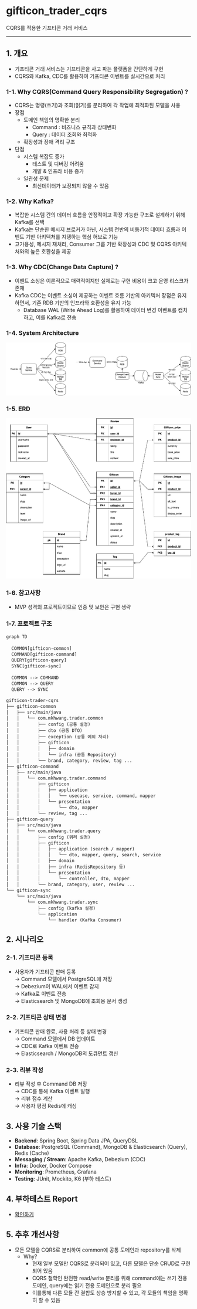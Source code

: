 # gifticon_trader_cqrs
CQRS를 적용한 기프티콘 거래 서비스

----

## 1. 개요
- 기프티콘 거래 서비스는 기프티콘을 사고 파는 플랫폼을 간단하게 구현
- CQRS와 Kafka, CDC를 활용하여 기프티콘 이벤트를 실시간으로 처리

### 1-1. Why CQRS(Command Query Responsibility Segregation) ?
- CQRS는 명령(쓰기)과 조회(읽기)를 분리하여 각 작업에 최적화된 모델을 사용
- 장점
  - 도메인 책임의 명확한 분리
    - Command : 비즈니스 규칙과 상태변화
    - Query : 데이터 조회와 최적화
  - 확장성과 장애 격리 구조
- 단점
  - 시스템 복잡도 증가
    - 테스트 및 디버깅 어려움
    - 개발 & 인프라 비용 증가
  - 일관성 문제
    - 최신데이터가 보장되지 않을 수 있음

### 1-2. Why Kafka?
- 복잡한 시스템 간의 데이터 흐름을 안정적이고 확장 가능한 구조로 설계하기 위해 Kafka를 선택 
- Kafka는 단순한 메시지 브로커가 아닌, 시스템 전반의 비동기적 데이터 흐름과 이벤트 기반 아키텍처를 지탱하는 핵심 허브로 기능 
- 고가용성, 메시지 재처리, Consumer 그룹 기반 확장성과 CDC 및 CQRS 아키텍처와의 높은 호환성을 제공


### 1-3. Why CDC(Change Data Capture) ?
- 이벤트 소싱은 이론적으로 매력적이지만 실제로는 구현 비용이 크고 운영 리스크가 존재
- Kafka CDC는 이벤트 소싱이 제공하는 이벤트 흐름 기반의 아키텍처 장점은 유지하면서, 기존 RDB 기반의 인프라와 호환성을 유지 가능
  - Database WAL (Write Ahead Log)를 활용하여 데이터 변경 이벤트를 캡처하고, 이를 Kafka로 전송


### 1-4. System Architecture
![시스템구성도](system.png)

### 1-5. ERD
![ERD](erd.png)

### 1-6. 참고사항
- MVP 성격의 프로젝트이므로 인증 및 보안은 구현 생략

### 1-7. 프로젝트 구조

```mermaid
graph TD

  COMMON[gifticon-common]
  COMMAND[gifticon-command]
  QUERY[gifticon-query]
  SYNC[gifticon-sync]

  COMMON --> COMMAND
  COMMON --> QUERY
  QUERY --> SYNC
```

```
gifticon-trader-cqrs
├── gifticon-common
│   ├── src/main/java
│   │   └── com.mkhwang.trader.common
│   │       ├── config (공통 설정)
│   │       ├── dto (공통 DTO)
│   │       ├── exception (공통 예외 처리)
│   │       ├── gifticon
│   │       │   ├── domain
│   │       │   └── infra (공통 Repository)
│   │       └── brand, category, review, tag ...
├── gifticon-command
│   ├── src/main/java
│   │   └── com.mkhwang.trader.command
│   │       ├── gifticon
│   │       │   ├── application
│   │       │   │   └── usecase, service, command, mapper 
│   │       │   └── presentation
│   │       │       └── dto, mapper
│   │       └── review, tag ...
├── gifticon-query
│   ├── src/main/java
│   │   └── com.mkhwang.trader.query
│   │       ├── config (쿼리 설정)
│   │       ├── gifticon
│   │       │   ├── application (search / mapper)
│   │       │   │   └── dto, mapper, query, search, service
│   │       │   ├── domain
│   │       │   ├── infra (RedisRepository 등)
│   │       │   └── presentation
│   │       │       └── controller, dto, mapper
│   │       └── brand, category, user, review ...
└── gifticon-sync
    └── src/main/java
        └── com.mkhwang.trader.sync
            ├── config (kafka 설정)
            └── application
                └── handler (Kafka Consumer)
```

## 2. 시나리오

### 2-1. 기프티콘 등록
- 사용자가 기프티콘 판매 등록  
  → Command 모델에서 PostgreSQL에 저장  
  → Debezium이 WAL에서 이벤트 감지  
  → Kafka로 이벤트 전송  
  → Elasticsearch 및 MongoDB에 조회용 문서 생성

### 2-2. 기프티콘 상태 변경
- 기프티콘 판매 완료, 사용 처리 등 상태 변경  
  → Command 모델에서 DB 업데이트  
  → CDC로 Kafka 이벤트 전송  
  → Elasticsearch / MongoDB의 도큐먼트 갱신

### 2-3. 리뷰 작성
- 리뷰 작성 후 Command DB 저장  
  → CDC를 통해 Kafka 이벤트 발행  
  → 리뷰 점수 계산  
  → 사용자 평점 Redis에 캐싱

## 3. 사용 기술 스택
- **Backend**: Spring Boot, Spring Data JPA, QueryDSL
- **Database**: PostgreSQL (Command), MongoDB & Elasticsearch (Query), Redis (Cache)
- **Messaging / Stream**: Apache Kafka, Debezium (CDC)
- **Infra**: Docker, Docker Compose
- **Monitoring**: Prometheus, Grafana
- **Testing**: JUnit, Mockito, K6 (부하 테스트)

## 4. 부하테스트 Report
- [확인하기](./k6/README.md)

## 5. 추후 개선사항
- 모든 모델을 CQRS로 분리하여 common에 공통 도메인과 repository를 삭제
  - Why?
    - 현재 일부 모델만 CQRS로 분리되어 있고, 다른 모델은 단순 CRUD로 구현되어 있음
    - CQRS 철학인 완전한 read/write 분리를 위해 command에는 쓰기 전용 도메인, query에는 읽기 전용 도메인으로 분리 필요
    - 이를통해 다른 모듈 간 결합도 상승 방지할 수 있고, 각 모듈의 책임을 명확히 할 수 있음